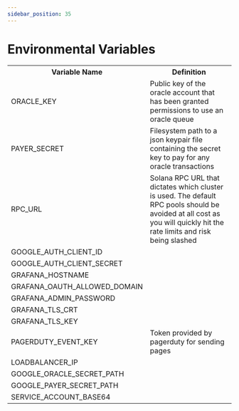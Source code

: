 ```yaml
---
sidebar_position: 35
---
```


# Environmental Variables

<!-- TO DO: Should the table also include instructions on where to source the variables? -->
 <table>
  <tr>
    <th>Variable Name</th>
    <th>Definition</th>
  </tr>
  <tr>
    <td>ORACLE_KEY</td>
    <td>Public key of the oracle account that has been granted permissions to use an oracle queue</td>
  </tr>
  <tr>
    <td>PAYER_SECRET</td>
    <td>Filesystem path to a json keypair file containing the secret key to pay for any oracle transactions</td>
  </tr>
  <tr>
    <td>RPC_URL</td>
    <td>Solana RPC URL that dictates which cluster is used. The default RPC pools should be avoided at all cost as you will quickly hit the rate limits and risk being slashed</td>
  </tr>
  <tr>
    <td>GOOGLE_AUTH_CLIENT_ID</td>
    <td></td>
  </tr>
  <tr>
    <td>GOOGLE_AUTH_CLIENT_SECRET</td>
    <td></td>
  </tr>
  <tr>
    <td>GRAFANA_HOSTNAME</td>
    <td></td>
  </tr>
  <tr>
    <td>GRAFANA_OAUTH_ALLOWED_DOMAIN</td>
    <td></td>
  </tr>
  <tr>
    <td>GRAFANA_ADMIN_PASSWORD</td>
    <td></td>
  </tr>
  <tr>
    <td>GRAFANA_TLS_CRT</td>
    <td></td>
  </tr>
  <tr>
    <td>GRAFANA_TLS_KEY</td>
    <td></td>
  </tr>
  <tr>
    <td>PAGERDUTY_EVENT_KEY</td>
    <td>Token provided by pagerduty for sending pages</td>
  </tr>
  <tr>
    <td>LOADBALANCER_IP</td>
    <td></td>
  </tr>
  <tr>
    <td>GOOGLE_ORACLE_SECRET_PATH</td>
    <td></td>
  </tr>
  <tr>
    <td>GOOGLE_PAYER_SECRET_PATH</td>
    <td></td>
  </tr>
  <tr>
    <td>SERVICE_ACCOUNT_BASE64</td>
    <td></td>
  </tr>
</table>
